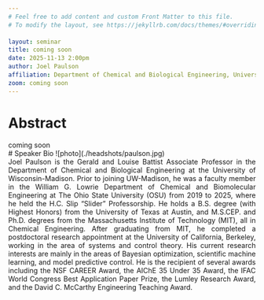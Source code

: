 ```yaml
---
# Feel free to add content and custom Front Matter to this file.
# To modify the layout, see https://jekyllrb.com/docs/themes/#overriding-theme-defaults

layout: seminar
title: coming soon
date: 2025-11-13 2:00pm
author: Joel Paulson 
affiliation: Department of Chemical and Biological Engineering, University of Wisconsin-Madison
zoom: coming soon
---
```

# Abstract
<div style="text-align: justify;">
coming soon
</div>
# Speaker Bio
![photo](./headshots/paulson.jpg)
<div style="text-align: justify;">
Joel Paulson is the Gerald and Louise Battist Associate Professor in the Department of Chemical and Biological Engineering at the University of Wisconsin-Madison. Prior to joining UW-Madison, he was a faculty member in the William G. Lowrie Department of Chemical and Biomolecular Engineering at The Ohio State University (OSU) from 2019 to 2025, where he held the H.C. Slip “Slider” Professorship. He holds a B.S. degree (with Highest Honors) from the University of Texas at Austin, and M.S.CEP. and Ph.D. degrees from the Massachusetts Institute of Technology (MIT), all in Chemical Engineering. After graduating from MIT, he completed a postdoctoral research appointment at the University of California, Berkeley, working in the area of systems and control theory. His current research interests are mainly in the areas of Bayesian optimization, scientific machine learning, and model predictive control. He is the recipient of several awards including the NSF CAREER Award, the AIChE 35 Under 35 Award, the IFAC World Congress Best Application Paper Prize, the Lumley Research Award, and the David C. McCarthy Engineering Teaching Award.
</div>

